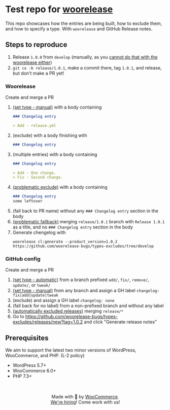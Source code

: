 # Test repo for [woorelease](https://github.com/woocommerce/woorelease)

This repo showcases how the entries are being built, how to exclude them, and how to specify a type. With `woorelease` and GitHub Release notes.

## Steps to reproduce
1. Release `1.0.0` from `develop` (manually, as you [cannot do that with the woorelease either](https://github.com/woorelease-bugs/initial-release))
2. `git co -b release/1.0.1`, make a commit there, tag `1.0.1`, and release, but don't make a PR yet!
### Woorelease
Create and merge a PR
1. [(set type - manual)](https://github.com/woorelease-bugs/types-excludes/pull/2) with a body containing 
	```md
	### Changelog entry

	> Add - release.yml
	```
2. (exclude) with a body finishing with
	```md
	### Changelog entry
	```
1. (multiple entries) with a body containing 
	```md
	### Changelog entry

	> Add - One change.
	> Fix - Second change.
	```
3. [(problematic exclude)](https://github.com/woorelease-bugs/types-excludes/pull/1) with a body containing
	```md
	### Changelog entry
	some leftover
	```
4. (fall back to PR name) without any `### Changelog entry` section in the body
5. [(problematic fallback)](https://github.com/woorelease-bugs/types-excludes/pull/3) merging `release/1.0.1` branch with `Release 1.0.1` as a title, and no `### Changelog entry` section in the body
6. Generate chengelog with
	```
	woorelease cl:generate --product_version=1.0.2 https://github.com/woorelease-bugs/types-excludes/tree/develop
	```

### GitHub config
Create and merge a PR
1. [(set type - automatic)](https://github.com/woorelease-bugs/types-excludes/pull/2) from a branch prefixed `add/`, `fix/`, `remove/`, `update/`, or `tweak/`
1. [(set type - manual)](https://github.com/woorelease-bugs/types-excludes/pull/4) from any branch and assign a GH label `changelog: fix|add|update|tweak`
2. (exclude) and assign a GH label `changelog: none`
4. (fall back for no label) from a non-prefixed branch and without any label
5. [(automatically excluded releases)](https://github.com/woorelease-bugs/types-excludes/pull/3) merging `release/*`
6. Go to https://github.com/woorelease-bugs/types-excludes/releases/new?tag=1.0.2 and click "Generate release notes"

## Prerequisites

We aim to support the latest two minor versions of WordPress, WooCommerce, and PHP. (L-2 policy)

-   WordPress 5.7+
-   WooCommerce 6.0+
-   PHP 7.3+

<p align="center">
	<br/><br/>
	Made with 💜 by <a href="https://woocommerce.com/">WooCommerce</a>.<br/>
	<a href="https://woocommerce.com/careers/">We're hiring</a>! Come work with us!
</p>
